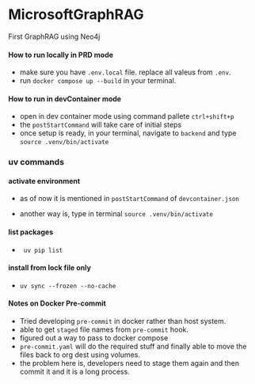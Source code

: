 # MicrosoftGraphRAG
First GraphRAG using Neo4j

#### How to run locally in PRD mode

- make sure you have `.env.local` file. replace all valeus from `.env`.
- run `docker compose up --build` in your terminal.

#### How to run in devContainer mode

- open in dev container mode using command pallete `ctrl+shift+p`
- the `postStartCommand` will take care of initial steps
- once setup is ready, in your terminal, navigate to `backend` and type
`source .venv/bin/activate`


### uv commands

#### activate environment

- as of now it is mentioned in `postStartCommand` of `devcontainer.json`

- another way is, type in terminal `source .venv/bin/activate`

#### list packages

- ` uv pip list`

#### install from lock file only

- `uv sync --frozen --no-cache`


#### Notes on Docker Pre-commit

- Tried developing `pre-commit` in docker rather than host system.
- able to get `staged` file names from `pre-commit` hook.
- figured out a way to pass to docker compose
- `pre-commit.yaml` will do the required stuff and finally able to move the files back to org dest using volumes.
- the problem here is, developers need to stage them again and then commit it and it is a long process.